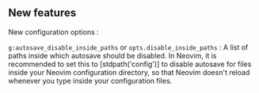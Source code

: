 ## New features

New configuration options :

`g:autosave_disable_inside_paths` or `opts.disable_inside_paths` : A list of paths inside which autosave should be disabled. In Neovim, it is recommended to set this to [stdpath('config')] to disable autosave for files inside your Neovim configuration directory, so that Neovim doesn't reload whenever you type inside your configuration files.
